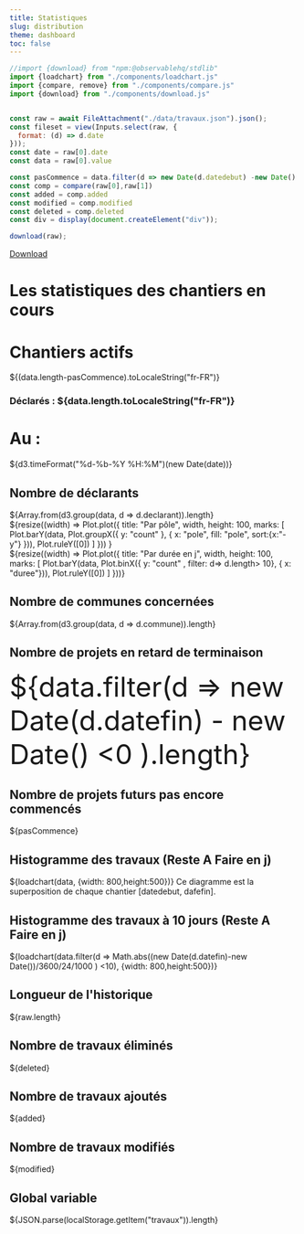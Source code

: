 ```yaml
---
title: Statistiques
slug: distribution
theme: dashboard
toc: false
---
```




```js
//import {download} from "npm:@observablehq/stdlib"
import {loadchart} from "./components/loadchart.js"
import {compare, remove} from "./components/compare.js"
import {download} from "./components/download.js"


const raw = await FileAttachment("./data/travaux.json").json();
const fileset = view(Inputs.select(raw, {
  format: (d) => d.date
}));
const date = raw[0].date
const data = raw[0].value

const pasCommence = data.filter(d => new Date(d.datedebut) -new Date() > 0).length
const comp = compare(raw[0],raw[1])
const added = comp.added
const modified = comp.modified
const deleted = comp.deleted
const div = display(document.createElement("div"));

download(raw);

```

<a href="./data/history.json" download > Download </a>



# Les statistiques des chantiers en cours
<div class="grid grid-cols-4">
  <div class="card">
    <h1>Chantiers actifs</h1>
    <span class="big">${(data.length-pasCommence).toLocaleString("fr-FR")}</span>
    <h3>Déclarés : ${data.length.toLocaleString("fr-FR")}</h3>
  </div>
    <div class="card">
    <h1>Au :</h1>
      <span class="big">${d3.timeFormat("%d-%b-%Y %H:%M")(new Date(date))}</span>
  </div>
  <div class="card">
    <h2>Nombre de déclarants</h2>
    <span class="big">${Array.from(d3.group(data, d => d.declarant)).length}</span>
  </div>
  <div class="card">
    ${resize((width) => 
        Plot.plot({
          title: "Par pôle",
          width,
          height: 100,
          marks: [
            Plot.barY(data, Plot.groupX({ y: "count" }, { x: "pole", fill: "pole", sort:{x:"-y"} })),
            Plot.ruleY([0])
          ]
    })) 
    }
  </div>
  <div class="card">
    ${resize((width) => 
        Plot.plot({
          title: "Par durée en j",
          width,
          height: 100,
          marks: [
            Plot.barY(data, Plot.binX({ y: "count" , filter: d=> d.length> 10}, { x: "duree"})),
            Plot.ruleY([0])
          ]
    }))}
  </div>
  <div class="card">
     <h2>Nombre de communes concernées</h2>
    <span class="big">${Array.from(d3.group(data, d => d.commune)).length}</span> 
  </div>
  <div class="card">
     <h2>Nombre de projets en retard de terminaison</h2>
    <span class="big"><font size="7">${data.filter(d => new Date(d.datefin) - new Date()
    <0 ).length}</font></span> 
  </div>
  <div class="card">
     <h2>Nombre de projets futurs pas encore commencés</h2>
    <span class="big">${pasCommence}</span> 
  </div>
</div>
<div class="grid grid-cols-2">
  <div class="card">
     <h2>Histogramme des travaux (Reste A Faire en j)</h2>
      ${loadchart(data, {width: 800,height:500})}
      Ce diagramme est la superposition de chaque chantier [datedebut, dafefin].
  </div>
  <div class="card">
     <h2>Histogramme des travaux à 10 jours (Reste A Faire en j)</h2>
      ${loadchart(data.filter(d => Math.abs((new Date(d.datefin)-new Date())/3600/24/1000
      ) <10), {width: 800,height:500})}
  </div>
</div>
<div class="grid grid-cols-2">
  <div class="card">
     <h2>Longueur de l'historique</h2>
      <span class="big">${raw.length}</span> 
  </div>
  <div class="card">
     <h2>Nombre de travaux éliminés</h2>
      <span class="big">${deleted}</span> 
  </div>
</div>
<div class="grid grid-cols-2">
  <div class="card">
     <h2>Nombre de travaux ajoutés</h2>
      <span class="big">${added}</span> 
  </div>
  <div class="card">
     <h2>Nombre de travaux modifiés</h2>
      <span class="big">${modified}</span> 
  </div>
</div>
<div class="grid grid-cols-2">
  <div class="card">
     <h2>Global variable</h2>
      <span class="big">${JSON.parse(localStorage.getItem("travaux")).length}</span> 
  </div>

</div>
